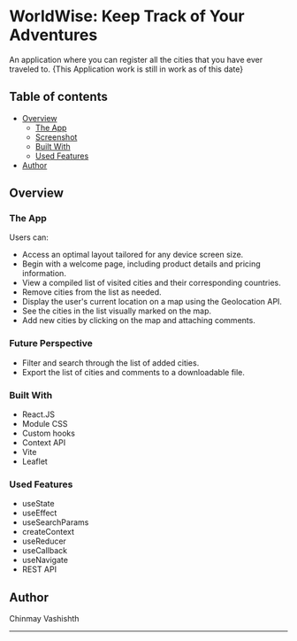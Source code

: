 # WorldWise: Keep Track of Your Adventures

An application where you can register all the cities that you have ever traveled to.
{This Application work is still in work as of this date}

## Table of contents

- [Overview](#overview)
  - [The App](#the-app)
  - [Screenshot](#screenshot)
  - [Built With](#built-with)
  - [Used Features](#used-features)
- [Author](#author)

## Overview

### The App

Users can:

- Access an optimal layout tailored for any device screen size.
- Begin with a welcome page, including product details and pricing information.
- View a compiled list of visited cities and their corresponding countries.
- Remove cities from the list as needed.
- Display the user's current location on a map using the Geolocation API.
- See the cities in the list visually marked on the map.
- Add new cities by clicking on the map and attaching comments.

### Future Perspective

- Filter and search through the list of added cities.
- Export the list of cities and comments to a downloadable file.

### Built With

- React.JS
- Module CSS
- Custom hooks
- Context API
- Vite
- Leaflet

### Used Features

- useState
- useEffect
- useSearchParams
- createContext
- useReducer
- useCallback
- useNavigate
- REST API

## Author

Chinmay Vashishth

---

